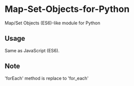 # Map-Set-Objects-for-Python
Map/Set Objects (ES6)-like module for Python

## Usage
Same as JavaScript (ES6).

## Note
'forEach' method is replace to 'for_each'
